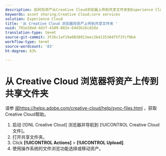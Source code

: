 ```yaml
---
description: 如何将资产从Creative Cloud浏览器上传到共享文件夹到Experience Cloud。
keywords: asset sharing;Creative Cloud;core services
solution: Experience Cloud
title: '从 Creative Cloud 浏览器将资产上传到共享文件夹 '
uuid: 701e28ed-4d1f-4109-882e-64d3b16cd2da
translation-type: tm+mt
source-git-commit: 3f26c1af19a0838913eec2b4135304f5f3fcf0b4
workflow-type: tm+mt
source-wordcount: '83'
ht-degree: 63%

---
```



# 从 Creative Cloud 浏览器将资产上传到共享文件夹

请参 [阅https://helpx.adobe.com/creative-cloud/help/sync-files.html](https://helpx.adobe.com/cn/creative-cloud/help/sync-files.html) ，获取Creative Cloud帮助。

1. 启动 [!DNL Creative Cloud] 浏览器并导航到 [!UICONTROL Creative Cloud 文件]。
1. 打开共享文件夹。
1. Click **[!UICONTROL Actions]** > **[!UICONTROL Upload]**.
1. 使用操作系统的文件浏览功能选择或移动资产。
